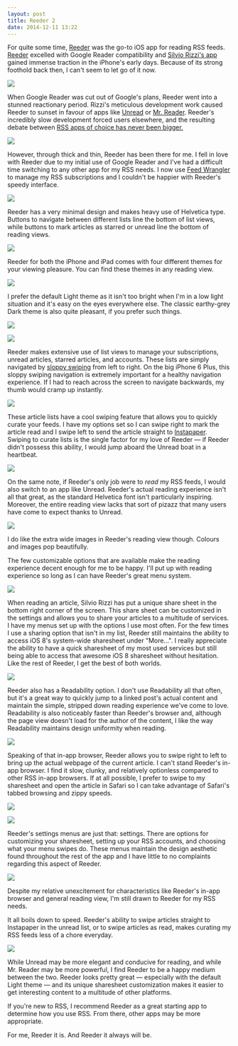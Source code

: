 ```yaml
---
layout: post
title: Reeder 2
date: 2014-12-11 13:22
---
```


For quite some time, [Reeder](https://itunes.apple.com/ca/app/reeder-2/id697846300?mt=8&uo=4&at=1l3v5At) was the go-to iOS app for reading RSS feeds. [Reeder](https://itunes.apple.com/ca/app/reeder-2/id697846300?mt=8&uo=4&at=1l3v5At) excelled with Google Reader compatibility and [Silvio Rizzi's app](http://reederapp.com/) gained immense traction in the iPhone's early days. Because of its strong foothold back then, I can't seem to let go of it now.

![](http://thenewsprint.s3.amazonaws.com/media/2014/12/PC111382.jpg)

When Google Reader was cut out of Google's plans, Reeder went into a stunned reactionary period. Rizzi's meticulous development work caused Reeder to sunset in favour of apps like [Unread](https://itunes.apple.com/ca/app/unread-for-ipad-rss-news-reader/id911472824?mt=8&uo=4&at=1l3v5At) or [Mr. Reader](https://itunes.apple.com/ca/app/mr.-reader/id412874834?mt=8&uo=4&at=1l3v5At). Reeder's incredibly slow development forced users elsewhere, and the resulting debate between [RSS apps of choice has never been bigger.](http://thesweetsetup.com/apps/best-rss-app-ipad/)

![](http://thenewsprint.s3.amazonaws.com/media/2014/12/PC111401.jpg) 

However, through thick and thin, Reeder has been there for me. I fell in love with Reeder due to my initial use of Google Reader and I've had a difficult time switching to any other app for my RSS needs. I now use [Feed Wrangler](https://feedwrangler.net/welcome.html) to manage my RSS subscriptions and I couldn't be happier with Reeder's speedy interface.

![](http://thenewsprint.s3.amazonaws.com/media/2014/12/Reeder%20Silver%20iPad%20Reading%20View.png)

Reeder has a very minimal design and makes heavy use of Helvetica type. Buttons to navigate between different lists line the bottom of list views, while buttons to mark articles as starred or unread line the bottom of reading views.

![](http://thenewsprint.s3.amazonaws.com/media/2014/12/Reeder%20iPhone%20Themes.png)

Reeder for both the iPhone and iPad comes with four different themes for your viewing pleasure. You can find these themes in any reading view.

![](http://thenewsprint.s3.amazonaws.com/media/2014/12/Reeder%20Silver%20iPhone%20Custom%20View%20Menu.png)

I prefer the default Light theme as it isn't too bright when I'm in a low light situation and it's easy on the eyes everywhere else. The classic earthy-grey Dark theme is also quite pleasant, if you prefer such things.

![](http://thenewsprint.s3.amazonaws.com/media/2014/12/Reeder%20Silver%20iPhone%20Unread%20List.png)

![](http://thenewsprint.s3.amazonaws.com/media/2014/12/Reeder%20Silver%20iPhone%20All%20Feeds%20View.png)

Reeder makes extensive use of list views to manage your subscriptions, unread articles, starred articles, and accounts. These lists are simply navigated by [sloppy swiping](http://thenewsprint.co/2014/04/16/sloppy-swiping/) from left to right. On the big iPhone 6 Plus, this sloppy swiping navigation is extremely important for a healthy navigation experience. If I had to reach across the screen to navigate backwards, my thumb would cramp up instantly.

![](http://thenewsprint.s3.amazonaws.com/media/2014/12/Reeder%20Black%20iPad%20Landscape%20List.png)

These article lists have a cool swiping feature that allows you to quickly curate your feeds. I have my options set so I can swipe right to mark the article read and I swipe left to send the article straight to [Instapaper](https://itunes.apple.com/ca/app/instapaper/id288545208?mt=8&uo=4&at=1l3v5At). Swiping to curate lists is the single factor for my love of Reeder — if Reeder didn't possess this ability, I would jump aboard the Unread boat in a heartbeat.

![](http://thenewsprint.s3.amazonaws.com/media/2014/12/Reeder%20Silver%20iPhone%20Reading%20View.png)

On the same note, if Reeder's only job were to *read* my RSS feeds, I would also switch to an app like Unread. Reeder's actual reading experience isn't all that great, as the standard Helvetica font isn't particularly inspiring. Moreover, the entire reading view lacks that sort of pizazz that many users have come to expect thanks to Unread.

![](http://thenewsprint.s3.amazonaws.com/media/2014/12/PC111394.jpg)

I do like the extra wide images in Reeder's reading view though. Colours and images pop beautifully. 

The few customizable options that are available make the reading experience decent enough for me to be happy. I'll put up with reading experience so long as I can have Reeder's great menu system.

![](http://thenewsprint.s3.amazonaws.com/media/2014/12/Reeder%20Black%20iPhone%20Share%20Menu.png)

When reading an article, Silvio Rizzi has put a unique share sheet in the bottom right corner of the screen. This share sheet can be customized in the settings and allows you to share your articles to a multitude of services. I have my menus set up with the options I use most often. For the few times I use a sharing option that isn't in my list, Reeder still maintains the ability to access iOS 8's system-wide sharesheet under "More...". I really appreciate the ability to have a quick sharesheet of my most used services but still being able to access that awesome iOS 8 sharesheet without hesitation. Like the rest of Reeder, I get the best of both worlds.

![](http://thenewsprint.s3.amazonaws.com/media/2014/12/Reeder%20Silver%20iPhone%20Readability%20View.png)

Reeder also has a Readability option. I don't use Readability all that often, but it's a great way to quickly jump to a linked post's actual content and maintain the simple, stripped down reading experience we've come to love. Readability is also noticeably faster than Reeder's browser and, although the page view doesn't load for the author of the content, I like the way Readability maintains design uniformity when reading.

![](http://thenewsprint.s3.amazonaws.com/media/2014/12/Reeder%20Silver%20iPad%20Browser.png)

Speaking of that in-app browser, Reeder allows you to swipe right to left to bring up the actual webpage of the current article. I can't stand Reeder's in-app browser. I find it slow, clunky, and relatively optionless compared to other RSS in-app browsers. If at all possible, I prefer to swipe to my sharesheet and open the article in Safari so I can take advantage of Safari's tabbed browsing and zippy speeds.

![](http://thenewsprint.s3.amazonaws.com/media/2014/12/Reeder%20Black%20iPhone%20General%20Settings.png)

![](http://thenewsprint.s3.amazonaws.com/media/2014/12/Reeder%20Black%20iPhone%20Accounts%20Menu.png)

Reeder's settings menus are just that: settings. There are options for customizing your sharesheet, setting up your RSS accounts, and choosing what your menu swipes do. These menus maintain the design aesthetic found throughout the rest of the app and I have little to no complaints regarding this aspect of Reeder.

![](http://thenewsprint.s3.amazonaws.com/media/2014/12/Reeder%20Silver%20iPad%20Unread%20List%20View.png)

Despite my relative unexcitement for characteristics like Reeder's in-app browser and general reading view, I'm still drawn to Reeder for my RSS needs. 

It all boils down to speed. Reeder's ability to swipe articles straight to Instapaper in the unread list, or to swipe articles as read, makes curating my RSS feeds less of a chore everyday. 

![](http://thenewsprint.s3.amazonaws.com/media/2014/12/PC111375.jpg)

While Unread may be more elegant and conducive for reading, and while Mr. Reader may be more powerful, I find Reeder to be a happy medium between the two. Reeder looks pretty great — especially with the default Light theme — and its unique sharesheet customization makes it easier to get interesting content to a multitude of other platforms.

If you're new to RSS, I recommend Reeder as a great starting app to determine how you use RSS. From there, other apps may be more appropriate. 

For me, Reeder it is. And Reeder it always will be.